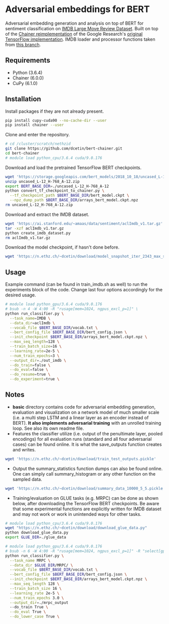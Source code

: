 # Adversarial embeddings for BERT

Adversarial embedding generation and analysis on top of BERT for sentiment classification on [IMDB Large Move Review Dataset](https://ai.stanford.edu/~amaas/data/sentiment/). Built on top of the [Chainer reimplementation](https://github.com/soskek/bert-chainer) of the Google Research's [original TensorFlow implementation](https://github.com/google-research/bert). IMDB loader and processor functions taken from [this branch](https://github.com/hsm207/bert/tree/imdb).

## Requirements

- Python (3.6.4)
- Chainer (6.0.0)
- CuPy (6.1.0)

## Installation

Install packages if they are not already present.
```bash
pip install cupy-cuda90 --no-cache-dir --user
pip install chainer --user
```

Clone and enter the repository.
```bash
# cd /cluster/scratch/nethzid
git clone https://github.com/dcetin/bert-chainer.git
cd bert-chainer
# module load python_cpu/3.6.4 cuda/9.0.176
```

Download and load the pretrained TensorFlow BERT checkpoints.

```bash
wget 'https://storage.googleapis.com/bert_models/2018_10_18/uncased_L-12_H-768_A-12.zip'
unzip uncased_L-12_H-768_A-12.zip
export BERT_BASE_DIR=./uncased_L-12_H-768_A-12
python convert_tf_checkpoint_to_chainer.py \
  --tf_checkpoint_path $BERT_BASE_DIR/bert_model.ckpt \
  --npz_dump_path $BERT_BASE_DIR/arrays_bert_model.ckpt.npz
rm uncased_L-12_H-768_A-12.zip
```

Download and extract the IMDB dataset.
```bash
wget 'https://ai.stanford.edu/~amaas/data/sentiment/aclImdb_v1.tar.gz'
tar -xzf aclImdb_v1.tar.gz
python create_imdb_dataset.py
rm aclImdb_v1.tar.gz
```

Download the model checkpoint, if hasn't done before.
```bash
wget 'https://n.ethz.ch/~dcetin/download/model_snapshot_iter_2343_max_seq_length_128.npz' -P base_models
```

## Usage

Example command (can be found in train_imdb.sh as well) to run the experiments block of the code. Change last four options accordingly for the desired usage.
```bash
# module load python_gpu/3.6.4 cuda/9.0.176
# bsub -n 4 -W 4:00 -R "rusage[mem=1024, ngpus_excl_p=1]" \
python run_classifier.py \
  --task_name=IMDB \
  --data_dir=aclImdb \
  --vocab_file $BERT_BASE_DIR/vocab.txt \
  --bert_config_file $BERT_BASE_DIR/bert_config.json \
  --init_checkpoint $BERT_BASE_DIR/arrays_bert_model.ckpt.npz \
  --max_seq_length=128 \
  --train_batch_size=16 \
  --learning_rate=2e-5 \
  --num_train_epochs=3 \
  --output_dir=./out_imdb \
  --do_train=false \
  --do_eval=false \
  --do_resume=true \
  --do_experiment=true \
```

## Notes

- **basic** directory contains code for adversarial embedding generation, evaluation and visualization on a network model of much smaller scale (i.e. a multi step LSTM and a linear layer as an encoder instead of BERT). **It also implements adversarial training** with an unrolled training loop. See also its own readme file.
- Features the classifier utilize (i.e. output of the penultimate layer, pooled encodings) for all evaluation runs (standard and all four adversarial cases) can be found online. It is what the save_outputs function creates and writes.
```bash
wget 'https://n.ethz.ch/~dcetin/download/train_test_outputs.pickle'
```

- Output the summary_statistics function dumps can also be found online. One can simply call summary_histogram or any other function on the sampled data.
```bash
wget 'https://n.ethz.ch/~dcetin/download/summary_data_10000_5_5.pickle'
```

- Training/evaluation on GLUE tasks (e.g. MRPC) can be done as shown below, after downloading the TensorFlow BERT checkpoints. Be aware that some experimental functions are explicitly written for IMDB dataset and may not work or work in unintended ways for other tasks.
```bash
# module load python_cpu/3.6.4 cuda/9.0.176
wget "https://n.ethz.ch/~dcetin/download/download_glue_data.py"
python download_glue_data.py
export GLUE_DIR=./glue_data
```
```bash
# module load python_gpu/3.6.4 cuda/9.0.176
# bsub -n 6 -W 4:00 -R "rusage[mem=1024, ngpus_excl_p=1]" -R "select[gpu_model0==TeslaV100_SXM2_32GB]" \
python run_classifier.py \
  --task_name MRPC \
  --data_dir $GLUE_DIR/MRPC/ \
  --vocab_file $BERT_BASE_DIR/vocab.txt \
  --bert_config_file $BERT_BASE_DIR/bert_config.json \
  --init_checkpoint $BERT_BASE_DIR/arrays_bert_model.ckpt.npz \
  --max_seq_length 128 \
  --train_batch_size 16 \
  --learning_rate 2e-5 \
  --num_train_epochs 3.0 \
  --output_dir=./mrpc_output
  --do_train True \
  --do_eval True \
  --do_lower_case True \
```